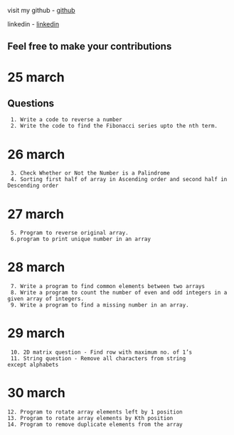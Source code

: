 visit my github - [github](github.com/shelkeom230)

linkedin - [linkedin](https://www.linkedin.com/in/omkar-shelke-2b1976247/)
## Feel free to make your contributions
# 25 march 
## Questions
```
 1. Write a code to reverse a number
 2. Write the code to find the Fibonacci series upto the nth term.
```
# 26 march 
```
 3. Check Whether or Not the Number is a Palindrome 
 4. Sorting first half of array in Ascending order and second half in Descending order
```
# 27 march 
```
 5. Program to reverse original array.
 6.program to print unique number in an array
```
# 28 march 
```
 7. Write a program to find common elements between two arrays
 8. Write a program to count the number of even and odd integers in a given array of integers.
 9. Write a program to find a missing number in an array.
```
# 29 march
```
 10. 2D matrix question - Find row with maximum no. of 1’s
 11. String question - Remove all characters from string except alphabets
```
# 30 march 
```
12. Program to rotate array elements left by 1 position
13. Program to rotate array elements by Kth position
14. Program to remove duplicate elements from the array
```

